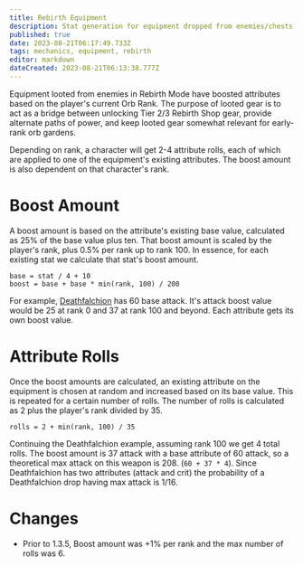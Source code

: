 ```yaml
---
title: Rebirth Equipment
description: Stat generation for equipment dropped from enemies/chests in Rebirth Mode
published: true
date: 2023-08-21T06:17:49.733Z
tags: mechanics, equipment, rebirth
editor: markdown
dateCreated: 2023-08-21T06:13:38.777Z
---
```


Equipment looted from enemies in Rebirth Mode have boosted attributes based on the player's current Orb Rank. The purpose of looted gear is to act as a bridge between unlocking Tier 2/3 Rebirth Shop gear, provide alternate paths of power, and keep looted gear somewhat relevant for early-rank orb gardens.

Depending on rank, a character will get 2-4 attribute rolls, each of which are applied to one of the equipment's existing attributes. The boost amount is also dependent on that character's rank.

# Boost Amount
A boost amount is based on the attribute's existing base value, calculated as 25% of the base value plus ten. That boost amount is scaled by the player's rank, plus 0.5% per rank up to rank 100. In essence, for each existing stat we calculate that stat's boost amount.

```
base = stat / 4 + 10
boost = base + base * min(rank, 100) / 200
```

For example, [Deathfalchion](/items/deathfalchion) has 60 base attack. It's attack boost value would be 25 at rank 0 and 37 at rank 100 and beyond. Each attribute gets its own boost value.

# Attribute Rolls
Once the boost amounts are calculated, an existing attribute on the equipment is chosen at random and increased based on its base value. This is repeated for a certain number of rolls. The number of rolls is calculated as 2 plus the player's rank divided by 35.

```
rolls = 2 + min(rank, 100) / 35
```

Continuing the Deathfalchion example, assuming rank 100 we get 4 total rolls. The boost amount is 37 attack with a base attribute of 60 attack, so a theoretical max attack on this weapon is 208. (`60 + 37 * 4`). Since Deathfalchion has two attributes (attack and crit) the probability of a Deathfalchion drop having max attack is 1/16. 

# Changes
* Prior to 1.3.5, Boost amount was +1% per rank and the max number of rolls was 6.